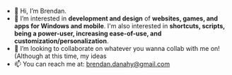 - 👋 Hi, I’m Brendan.
- 👀 I’m interested in <b>development and design</b> of <b>websites, games, and apps for Windows and mobile</b>. I'm also interested in <b>shortcuts, scripts, being a power-user, increasing ease-of-use, and customization/personalization</b>.
- 💞️ I’m looking to collaborate on whatever you wanna collab with me on! (Although at this time, my ideas
- 📫 You can reach me at: brendan.danahy@gmail.com

<!---
bdanahy/bdanahy is a ✨ special ✨ repository because its `README.md` (this file) appears on your GitHub profile.
You can click the Preview link to take a look at your changes.
--->
